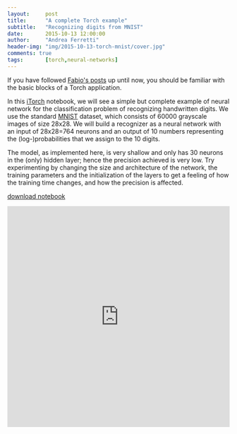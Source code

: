 ```yaml
---
layout:     post
title:      "A complete Torch example"
subtitle:   "Recognizing digits from MNIST"
date:       2015-10-13 12:00:00
author:     "Andrea Ferretti"
header-img: "img/2015-10-13-torch-mnist/cover.jpg"
comments: true
tags:       [torch,neural-networks]
---
```


If you have followed [Fabio's posts](/2015/10/01/deep_learning_with_torch) up until now, you should be familiar with the basic blocks of a Torch application.

In this [iTorch](https://github.com/facebook/iTorch) notebook, we will see a simple but complete example of neural network for the classification problem of recognizing handwritten digits. We use the standard [MNIST](http://yann.lecun.com/exdb/mnist/) dataset, which consists of 60000 grayscale images of size 28x28. We will build a recognizer as a neural network with an input of 28x28=764 neurons and an output of 10 numbers representing the (log-)probabilities that we assign to the 10 digits.

The model, as implemented here, is very shallow and only has 30 neurons in the (only) hidden layer; hence the precision achieved is very low. Try experimenting by changing the size and architecture of the network, the training parameters and the initialization of the layers to get a feeling of how the training time changes, and how the precision is affected.

<p>
  <a href="/files/digit-classification.ipynb"> download notebook</a>
</p>

<iframe width="100%" height="500px" frameborder="0" src="http://nbviewer.ipython.org/url/rnduja.github.io/files/digit-classification.ipynb"></iframe>